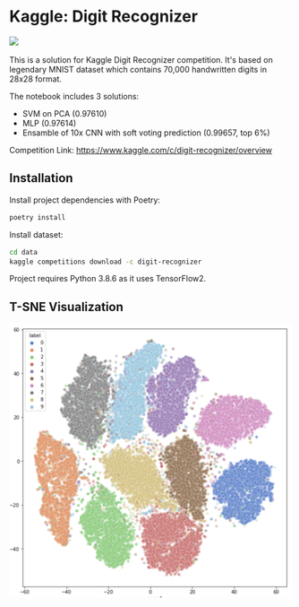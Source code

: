# Kaggle: Digit Recognizer

<img style="margin-left:0" src="https://i.dlpng.com/static/png/1280814-best-25-number-writing-practice-ideas-on-pinterest-writing-writing-numbers-png-1280_752_preview.png" width="600px">

This is a solution for Kaggle Digit Recognizer competition. 
It's based on legendary MNIST dataset which contains 70,000 handwritten digits in 28x28 format.

The notebook includes 3 solutions:
- SVM on PCA (0.97610)
- MLP (0.97614)
- Ensamble of 10x CNN with soft voting prediction (0.99657, top 6%)

Competition Link: https://www.kaggle.com/c/digit-recognizer/overview

## Installation

Install project dependencies with Poetry:

```bash
poetry install
```

Install dataset:

```bash
cd data
kaggle competitions download -c digit-recognizer
```

Project requires Python 3.8.6 as it uses TensorFlow2.

## T-SNE Visualization

<img src="https://raw.githubusercontent.com/roma-glushko/kaggle-digit-recognizer/master/docs/tsne.png" width="600px" />
